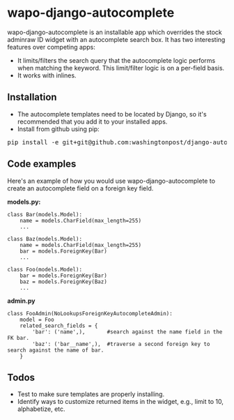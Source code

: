 wapo-django-autocomplete
========================
wapo-django-autocomplete is an installable app which overrides the stock adminraw ID widget with an autocomplete search box. It has two interesting features over competing apps:

* It limits/filters the search query that the autocomplete logic performs when matching the keyword. This limit/filter logic is on a per-field basis.
* It works with inlines.

Installation
-------
* The autocomplete templates need to be located by Django, so it's recommended that you add it to your installed apps.
* Install from github using pip:

<pre>pip install -e git+git@github.com:washingtonpost/django-autocomplete.git#egg=autocomplete</pre>

Code examples
-----
Here's an example of how you would use wapo-django-autocomplete to create an autocomplete field on a foreign key field.

**models.py:**
    
    class Bar(models.Model):
        name = models.CharField(max_length=255)
        ...
        
    class Baz(models.Model):
        name = models.CharField(max_length=255)
        bar = models.ForeignKey(Bar)
        ...
        
    class Foo(models.Model):
        bar = models.ForeignKey(Bar)
        baz = models.ForeignKey(Baz)
        ...

**admin.py**
    
    class FooAdmin(NoLookupsForeignKeyAutocompleteAdmin):
        model = Foo
        related_search_fields = {
            'bar': ('name',),       #search against the name field in the FK bar.
            'baz': ('bar__name',),  #traverse a second foreign key to search against the name of bar.
        }

Todos
-----
* Test to make sure templates are properly installing.
* Identify ways to customize returned items in the widget, e.g., limit to 10, alphabetize, etc.

